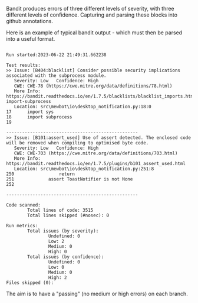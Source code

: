 <!--
SPDX-FileCopyrightText: 2023 Mewbot Developers <mewbot@quicksilver.london>

SPDX-License-Identifier: BSD-2-Clause
-->

Bandit produces errors of three different levels of severity, with three different levels of confidence.
Capturing and parsing these blocks into github annotations.

Here is an example of typical bandit output - which must then be parsed into a useful format.

```shell

Run started:2023-06-22 21:49:31.662238

Test results:
>> Issue: [B404:blacklist] Consider possible security implications associated with the subprocess module.
   Severity: Low   Confidence: High
   CWE: CWE-78 (https://cwe.mitre.org/data/definitions/78.html)
   More Info: https://bandit.readthedocs.io/en/1.7.5/blacklists/blacklist_imports.html#b404-import-subprocess
   Location: src\mewbot\io\desktop_notification.py:18:0
17      import sys
18      import subprocess
19

--------------------------------------------------
>> Issue: [B101:assert_used] Use of assert detected. The enclosed code will be removed when compiling to optimised byte code.
   Severity: Low   Confidence: High
   CWE: CWE-703 (https://cwe.mitre.org/data/definitions/703.html)
   More Info: https://bandit.readthedocs.io/en/1.7.5/plugins/b101_assert_used.html
   Location: src\mewbot\io\desktop_notification.py:251:8
250                 return
251             assert ToastNotifier is not None
252

--------------------------------------------------

Code scanned:
        Total lines of code: 3515
        Total lines skipped (#nosec): 0

Run metrics:
        Total issues (by severity):
                Undefined: 0
                Low: 2
                Medium: 0
                High: 0
        Total issues (by confidence):
                Undefined: 0
                Low: 0
                Medium: 0
                High: 2
Files skipped (0):

```

The aim is to have a "passing" (no medium or high errors) on each branch.
